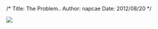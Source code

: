 /*
Title: The Problem..
Author: napcae
Date: 2012/08/20
*/

![][1]

 [1]: http://justdwl.net/images/2012/May/17/4fb5af835e44a.jpg